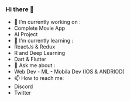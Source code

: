 ### Hi there 👋
- 🔭 I’m currently working on : 
- Complete Movie App 
- AI Project 
- 🌱 I’m currently learning :
- ReactJs & Redux
- R and Deep Learning 
- Dart & Flutter
- 💬 Ask me about :
- Web Dev - ML - Mobila Dev (IOS & ANDRIOD)
- 📫 How to reach me:
- Discord
- Twitter

